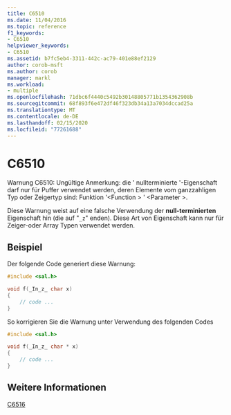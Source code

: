 ```yaml
---
title: C6510
ms.date: 11/04/2016
ms.topic: reference
f1_keywords:
- C6510
helpviewer_keywords:
- C6510
ms.assetid: b7fc5eb4-3311-442c-ac79-401e88ef2129
author: corob-msft
ms.author: corob
manager: markl
ms.workload:
- multiple
ms.openlocfilehash: 71dbc6f4440c5492b30148805771b1354362908b
ms.sourcegitcommit: 68f893f6e472df46f323db34a13a7034dccad25a
ms.translationtype: MT
ms.contentlocale: de-DE
ms.lasthandoff: 02/15/2020
ms.locfileid: "77261688"
---
```

# <a name="c6510"></a>C6510
Warnung C6510: Ungültige Anmerkung: die ' nullterminierte '-Eigenschaft darf nur für Puffer verwendet werden, deren Elemente vom ganzzahligen Typ oder Zeigertyp sind: Funktion '\<Function > ' \<Parameter >.

 Diese Warnung weist auf eine falsche Verwendung der **null-terminierten** Eigenschaft hin (die auf "`_z`" enden). Diese Art von Eigenschaft kann nur für Zeiger-oder Array Typen verwendet werden.

## <a name="example"></a>Beispiel
 Der folgende Code generiert diese Warnung:

```cpp
#include <sal.h>

void f(_In_z_ char x)
{
    // code ...
}
```

 So korrigieren Sie die Warnung unter Verwendung des folgenden Codes

```cpp
#include <sal.h>

void f(_In_z_ char * x)
{
    // code ...
}
```

## <a name="see-also"></a>Weitere Informationen
 [C6516](../code-quality/c6516.md)
